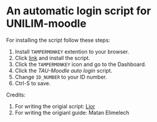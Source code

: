 # An automatic login script for UNILIM-moodle
For installing the script follow these steps:
1. Install `TAMPERMONKEY` extention to your browser.
2. Click [link](https://github.com/venturqx/UNILIM-moodle-auto-login/raw/main/autologin.js) and install the script.
3. Click the `TAMPERMONKEY` icon and go to the Dashboard.
4. Click the *TAU-Moodle auto login* script.
5. Change `ID_NUMBER` to your ID number. 
6. Ctrl-S to save.


Credits:
1. For writing the origial script: [Lior](https://greasyfork.org/en/users/139274-lior-str)
2. For writing the origianl guide: Matan Elimelech
